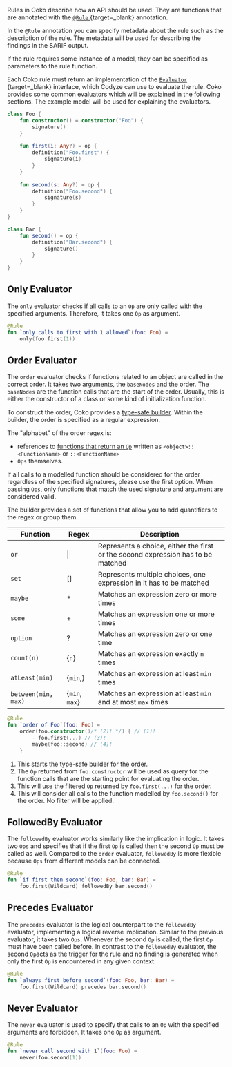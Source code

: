 
Rules in Coko describe how an API should be used.
They are functions that are annotated with the [`@Rule` <i class="fas fa-external-link-alt"></i>](../../api/codyze/codyze-specification-languages/coko/coko-core/de.fraunhofer.aisec.codyze.specificationLanguages.coko.core.dsl/-rule){target=_blank} annotation.

In the `@Rule` annotation you can specify metadata about the rule such as the description of the rule.
The metadata will be used for describing the findings in the SARIF output.

If the rule requires some instance of a model, they can be specified as parameters to the rule function. 

Each Coko rule must return an implementation of the [`Evaluator` <i class="fas fa-external-link-alt"></i>](../../api/codyze/codyze-specification-languages/coko/coko-core/de.fraunhofer.aisec.codyze.specificationLanguages.coko.core/-evaluator){target=_blank} interface, which Codyze can use to evaluate the rule.
Coko provides some common evaluators which will be explained in the following sections.
The example model will be used for explaining the evaluators.  

```kotlin title="Example model"
class Foo {
    fun constructor() = constructor("Foo") {
        signature()
    }
    
    fun first(i: Any?) = op {
        definition("Foo.first") {
            signature(i)
        }
    }
    
    fun second(s: Any?) = op {
        definition("Foo.second") {
            signature(s)
        }
    }
}

class Bar {
    fun second() = op {
        definition("Bar.second") {
            signature()
        }
    }
}
```

## Only Evaluator
The `only` evaluator checks if all calls to an `Op` are only called with the specified arguments.
Therefore, it takes one `Op` as argument.

```kotlin title="Rule example using only"
@Rule
fun `only calls to first with 1 allowed`(foo: Foo) = 
    only(foo.first(1))
```


## Order Evaluator
The `order` evaluator checks if functions related to an object are called in the correct order.
It takes two arguments, the `baseNodes` and the order.
The `baseNodes` are the function calls that are the start of the order.
Usually, this is either the constructor of a class or some kind of initialization function.

To construct the order, Coko provides a [type-safe builder](index.md#type-safe-builders).
Within the builder, the order is specified as a regular expression.

The "alphabet" of the order regex is:

- references to [functions that return an `Op`](modelling.md#functions) written as `<object>::<FunctionName>` or `::<FunctionName>`
- `Ops` themselves.

If all calls to a modelled function should be considered for the order regardless of the specified signatures, please use the first option.
When passing `Ops`, only functions that match the used signature and argument are considered valid.

The builder provides a set of functions that allow you to add quantifiers to the regex or group them.

| Function            | Regex          | Description                                                                      |
|---------------------|----------------|----------------------------------------------------------------------------------|
| `or`                | &#124;         | Represents a choice, either the first or the second expression has to be matched |
| `set`               | []             | Represents multiple choices, one expression in it has to be matched              |
| `maybe`             | *              | Matches an expression zero or more times                                         |
| `some`              | +              | Matches an expression one or more times                                          |
| `option`            | ?              | Matches an expression zero or one time                                           |
| `count(n)`          | {`n`}          | Matches an expression exactly `n` times                                          |
| `atLeast(min)`      | {`min`,}       | Matches an expression at least `min` times                                       |
| `between(min, max)` | {`min`, `max`} | Matches an expression at least `min` and at most `max` times                     |


```kotlin title="Rule example using order"
@Rule
fun `order of Foo`(foo: Foo) = 
    order(foo.constructor()/* (2)! */) { // (1)!
        - foo.first(...) // (3)!
        maybe(foo::second) // (4)!
    }
```

1. This starts the type-safe builder for the order.
2. The `Op` returned from `foo.constructor` will be used as query for the function calls that are the starting point for evaluating the order.
3. This will use the filtered `Op` returned by `foo.first(...)` for the order.
4. This will consider all calls to the function modelled by `foo.second()` for the order. No filter will be applied. 


## FollowedBy Evaluator
The `followedBy` evaluator works similarly like the implication in logic.
It takes two `Ops` and specifies that if the first `Op` is called then the second `Op` must be called as well.
Compared to the `order` evaluator, `followedBy` is more flexible because `Ops` from different models can be connected.

```kotlin title="Rule example using followedBy"
@Rule
fun `if first then second`(foo: Foo, bar: Bar) = 
    foo.first(Wildcard) followedBy bar.second()
```

## Precedes Evaluator
The `precedes` evaluator is the logical counterpart to the `followedBy` evaluator, implementing a logical reverse implication.
Similar to the previous evaluator, it takes two `Ops`. Whenever the second `Op` is called, the first `Op` must have been called before.
In contrast to the `followedBy` evaluator, the second `Op`acts as the trigger for the rule and no finding is generated when only the first `Op` is encountered in any given context.

```kotlin title="Rule example using precedes"
@Rule
fun `always first before second`(foo: Foo, bar: Bar) = 
    foo.first(Wildcard) precedes bar.second()
```

## Never Evaluator
The `never` evaluator is used to specify that calls to an `Op` with the specified arguments are forbidden.
It takes one `Op` as argument.

```kotlin title="Rule example using never"
@Rule
fun `never call second with 1`(foo: Foo) =
    never(foo.second(1))
```
